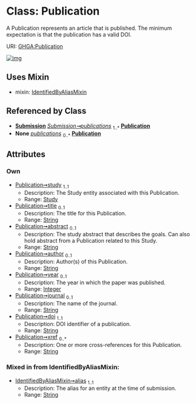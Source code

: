 
# Class: Publication


A Publication represents an article that is published. The minimum expectation is that the publication has a valid DOI.

URI: [GHGA:Publication](https://w3id.org/GHGA/Publication)


[![img](https://yuml.me/diagram/nofunky;dir:TB/class/[Submission],[Study],[Study]<study%201..1-%20[Publication&#124;title:string%20%3F;abstract:string%20%3F;author:string%20%3F;year:integer%20%3F;journal:string%20%3F;doi:string;xref:string%20*;alias:string],[Submission]++-%20publications%201..*>[Publication],[Submission]-%20publications(i)%200..*>[Publication],[Publication]uses%20-.->[IdentifiedByAliasMixin],[IdentifiedByAliasMixin])](https://yuml.me/diagram/nofunky;dir:TB/class/[Submission],[Study],[Study]<study%201..1-%20[Publication&#124;title:string%20%3F;abstract:string%20%3F;author:string%20%3F;year:integer%20%3F;journal:string%20%3F;doi:string;xref:string%20*;alias:string],[Submission]++-%20publications%201..*>[Publication],[Submission]-%20publications(i)%200..*>[Publication],[Publication]uses%20-.->[IdentifiedByAliasMixin],[IdentifiedByAliasMixin])

## Uses Mixin

 *  mixin: [IdentifiedByAliasMixin](IdentifiedByAliasMixin.md)

## Referenced by Class

 *  **[Submission](Submission.md)** *[Submission➞publications](Submission_publications.md)*  <sub>1..\*</sub>  **[Publication](Publication.md)**
 *  **None** *[publications](publications.md)*  <sub>0..\*</sub>  **[Publication](Publication.md)**

## Attributes


### Own

 * [Publication➞study](Publication_study.md)  <sub>1..1</sub>
     * Description: The Study entity associated with this Publication.
     * Range: [Study](Study.md)
 * [Publication➞title](Publication_title.md)  <sub>0..1</sub>
     * Description: The title for this Publication.
     * Range: [String](types/String.md)
 * [Publication➞abstract](Publication_abstract.md)  <sub>0..1</sub>
     * Description: The study abstract that describes the goals. Can also hold abstract from a Publication related to this Study.
     * Range: [String](types/String.md)
 * [Publication➞author](Publication_author.md)  <sub>0..1</sub>
     * Description: Author(s) of this Publication.
     * Range: [String](types/String.md)
 * [Publication➞year](Publication_year.md)  <sub>0..1</sub>
     * Description: The year in which the paper was published.
     * Range: [Integer](types/Integer.md)
 * [Publication➞journal](Publication_journal.md)  <sub>0..1</sub>
     * Description: The name of the journal.
     * Range: [String](types/String.md)
 * [Publication➞doi](Publication_doi.md)  <sub>1..1</sub>
     * Description: DOI identifier of a publication.
     * Range: [String](types/String.md)
 * [Publication➞xref](Publication_xref.md)  <sub>0..\*</sub>
     * Description: One or more cross-references for this Publication.
     * Range: [String](types/String.md)

### Mixed in from IdentifiedByAliasMixin:

 * [IdentifiedByAliasMixin➞alias](IdentifiedByAliasMixin_alias.md)  <sub>1..1</sub>
     * Description: The alias for an entity at the time of submission.
     * Range: [String](types/String.md)
